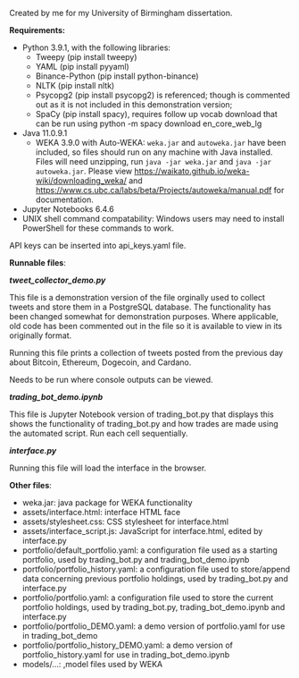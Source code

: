 Created by me for my University of Birmingham dissertation.

**Requirements:**
- Python 3.9.1, with the following libraries:
  - Tweepy (pip install tweepy)
  - YAML (pip install pyyaml)
  - Binance-Python (pip install python-binance)
  - NLTK (pip install nltk)
  - Psycopg2 (pip install psycopg2) is referenced; though is commented out as it is not included in this demonstration version;
   - SpaCy (pip install spacy), requires follow up vocab download that can be run using python -m spacy download en_core_web_lg
- Java 11.0.9.1
  - WEKA 3.9.0 with Auto-WEKA: `weka.jar` and `autoweka.jar` have been included, so files should run on any machine with Java installed. Files will need unzipping, run `java -jar weka.jar` and `java -jar autoweka.jar`. Please view https://waikato.github.io/weka-wiki/downloading_weka/ and https://www.cs.ubc.ca/labs/beta/Projects/autoweka/manual.pdf for documentation.
- Jupyter Notebooks 6.4.6
- UNIX shell command compatability: Windows users may need to install PowerShell for these commands to work.

API keys can be inserted into api_keys.yaml file.

**Runnable files**:

**_tweet_collector_demo.py_**


This file is a demonstration version of the file orginally used to collect tweets
and store them in a PostgreSQL database. The functionality has been changed somewhat
for demonstration purposes. Where applicable, old code has been commented out in the file
so it is available to view in its originally format.

Running this file prints a collection of tweets posted from the
previous day about Bitcoin, Ethereum, Dogecoin, and Cardano.

Needs to be run where console outputs can be viewed.



**_trading_bot_demo.ipynb_**

This file is Jupyter Notebook version of trading_bot.py that displays this shows the functionality of trading_bot.py and how trades are made using the automated script. Run each cell sequentially.

**_interface.py_**

Running this file will load the interface in the browser.

**Other files**:
- weka.jar: java package for WEKA functionality
- assets/interface.html: interface HTML face
- assets/stylesheet.css: CSS stylesheet for interface.html
- assets/interface_script.js: JavaScript for interface.html, edited by interface.py
- portfolio/default_portfolio.yaml: a configuration file used as a starting portfolio, used by trading_bot.py and trading_bot_demo.ipynb
- portfolio/portfolio_history.yaml: a configuration file used to store/append data concerning previous portfolio holdings, used by trading_bot.py and interface.py
- portfolio/portfolio.yaml: a configuration file used to store the current portfolio holdings, used by trading_bot.py, trading_bot_demo.ipynb and interface.py
- portfolio/portfolio_DEMO.yaml: a demo version of portfolio.yaml for use in trading_bot_demo
- portfolio/portfolio_history_DEMO.yaml: a demo version of portfolio_history.yaml for use in trading_bot_demo.ipynb
- models/...: ,model files used by WEKA 
